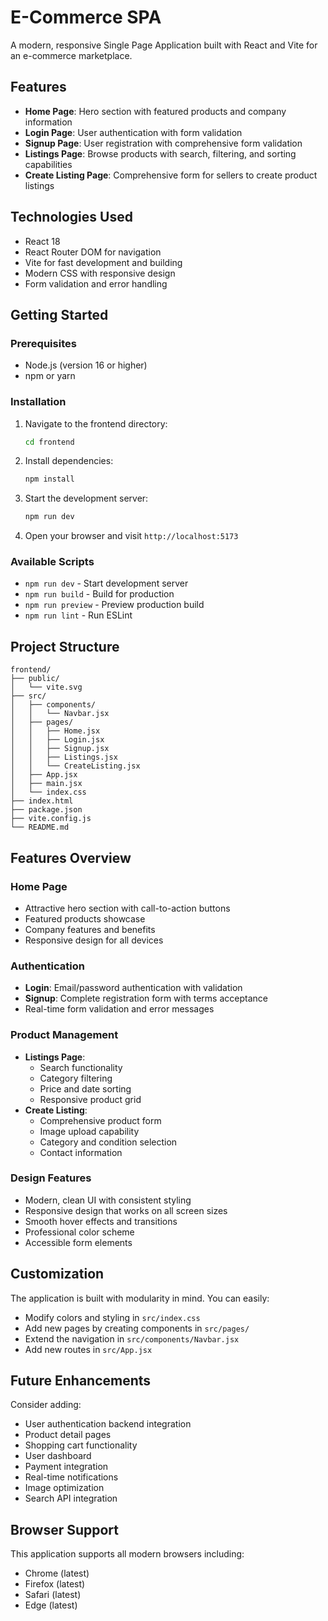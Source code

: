 # E-Commerce SPA

A modern, responsive Single Page Application built with React and Vite for an e-commerce marketplace.

## Features

- **Home Page**: Hero section with featured products and company information
- **Login Page**: User authentication with form validation
- **Signup Page**: User registration with comprehensive form validation
- **Listings Page**: Browse products with search, filtering, and sorting capabilities
- **Create Listing Page**: Comprehensive form for sellers to create product listings

## Technologies Used

- React 18
- React Router DOM for navigation
- Vite for fast development and building
- Modern CSS with responsive design
- Form validation and error handling

## Getting Started

### Prerequisites

- Node.js (version 16 or higher)
- npm or yarn

### Installation

1. Navigate to the frontend directory:
   ```bash
   cd frontend
   ```

2. Install dependencies:
   ```bash
   npm install
   ```

3. Start the development server:
   ```bash
   npm run dev
   ```

4. Open your browser and visit `http://localhost:5173`

### Available Scripts

- `npm run dev` - Start development server
- `npm run build` - Build for production
- `npm run preview` - Preview production build
- `npm run lint` - Run ESLint

## Project Structure

```
frontend/
├── public/
│   └── vite.svg
├── src/
│   ├── components/
│   │   └── Navbar.jsx
│   ├── pages/
│   │   ├── Home.jsx
│   │   ├── Login.jsx
│   │   ├── Signup.jsx
│   │   ├── Listings.jsx
│   │   └── CreateListing.jsx
│   ├── App.jsx
│   ├── main.jsx
│   └── index.css
├── index.html
├── package.json
├── vite.config.js
└── README.md
```

## Features Overview

### Home Page
- Attractive hero section with call-to-action buttons
- Featured products showcase
- Company features and benefits
- Responsive design for all devices

### Authentication
- **Login**: Email/password authentication with validation
- **Signup**: Complete registration form with terms acceptance
- Real-time form validation and error messages

### Product Management
- **Listings Page**: 
  - Search functionality
  - Category filtering
  - Price and date sorting
  - Responsive product grid
- **Create Listing**: 
  - Comprehensive product form
  - Image upload capability
  - Category and condition selection
  - Contact information

### Design Features
- Modern, clean UI with consistent styling
- Responsive design that works on all screen sizes
- Smooth hover effects and transitions
- Professional color scheme
- Accessible form elements

## Customization

The application is built with modularity in mind. You can easily:

- Modify colors and styling in `src/index.css`
- Add new pages by creating components in `src/pages/`
- Extend the navigation in `src/components/Navbar.jsx`
- Add new routes in `src/App.jsx`

## Future Enhancements

Consider adding:
- User authentication backend integration
- Product detail pages
- Shopping cart functionality
- User dashboard
- Payment integration
- Real-time notifications
- Image optimization
- Search API integration

## Browser Support

This application supports all modern browsers including:
- Chrome (latest)
- Firefox (latest)
- Safari (latest)
- Edge (latest)